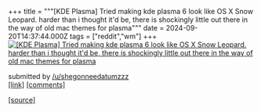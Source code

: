 +++
title = """[KDE Plasma] Tried making kde plasma 6 look like OS X Snow Leopard. harder than i thought it'd be, there is shockingly little out there in the way of old mac themes for plasma"""
date = 2024-09-20T14:37:44.000Z
tags = ["reddit","wm"]
+++
[![[KDE Plasma] Tried making kde plasma 6 look like OS X Snow Leopard. harder than i thought it'd be, there is shockingly little out there in the way of old mac themes for plasma](https://preview.redd.it/pnowdjvj6zpd1.png?width=640&crop=smart&auto=webp&s=7c5903edefbc16029fa951059d7b748db27b5b66 "[KDE Plasma] Tried making kde plasma 6 look like OS X Snow Leopard. harder than i thought it'd be, there is shockingly little out there in the way of old mac themes for plasma")](https://www.reddit.com/r/unixporn/comments/1fldkkq/kde_plasma_tried_making_kde_plasma_6_look_like_os/)

submitted by [/u/shegonneedatumzzz](https://www.reddit.com/user/shegonneedatumzzz)  
[\[link\]](https://i.redd.it/pnowdjvj6zpd1.png) [\[comments\]](https://www.reddit.com/r/unixporn/comments/1fldkkq/kde_plasma_tried_making_kde_plasma_6_look_like_os/)

[[source]](https://www.reddit.com/r/unixporn/comments/1fldkkq/kde_plasma_tried_making_kde_plasma_6_look_like_os/)

